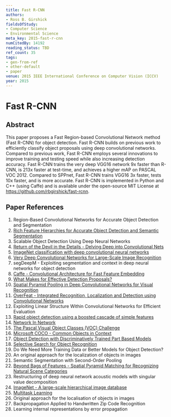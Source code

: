 ```yaml
---
title: Fast R-CNN
authors:
- Ross B. Girshick
fieldsOfStudy:
- Computer Science
- Environmental Science
meta_key: 2015-fast-r-cnn
numCitedBy: 14192
reading_status: TBD
ref_count: 35
tags:
- gen-from-ref
- other-default
- paper
venue: 2015 IEEE International Conference on Computer Vision (ICCV)
year: 2015
---
```


# Fast R-CNN

## Abstract

This paper proposes a Fast Region-based Convolutional Network method (Fast R-CNN) for object detection. Fast R-CNN builds on previous work to efficiently classify object proposals using deep convolutional networks. Compared to previous work, Fast R-CNN employs several innovations to improve training and testing speed while also increasing detection accuracy. Fast R-CNN trains the very deep VGG16 network 9x faster than R-CNN, is 213x faster at test-time, and achieves a higher mAP on PASCAL VOC 2012. Compared to SPPnet, Fast R-CNN trains VGG16 3x faster, tests 10x faster, and is more accurate. Fast R-CNN is implemented in Python and C++ (using Caffe) and is available under the open-source MIT License at https://github.com/rbgirshick/fast-rcnn.

## Paper References

1. Region-Based Convolutional Networks for Accurate Object Detection and Segmentation
2. [Rich Feature Hierarchies for Accurate Object Detection and Semantic Segmentation](2014-rich-feature-hierarchies-for-accurate-object-detection-and-semantic-segmentation)
3. Scalable Object Detection Using Deep Neural Networks
4. [Return of the Devil in the Details - Delving Deep into Convolutional Nets](2014-return-of-the-devil-in-the-details-delving-deep-into-convolutional-nets)
5. [ImageNet classification with deep convolutional neural networks](2012-alexnet.md)
6. [Very Deep Convolutional Networks for Large-Scale Image Recognition](2014-vggnet.md)
7. segDeepM - Exploiting segmentation and context in deep neural networks for object detection
8. [Caffe - Convolutional Architecture for Fast Feature Embedding](2014-caffe-convolutional-architecture-for-fast-feature-embedding)
9. [What Makes for Effective Detection Proposals?](2016-what-makes-for-effective-detection-proposals)
10. [Spatial Pyramid Pooling in Deep Convolutional Networks for Visual Recognition](2015-spatial-pyramid-pooling-in-deep-convolutional-networks-for-visual-recognition)
11. [OverFeat - Integrated Recognition, Localization and Detection using Convolutional Networks](2014-overfeat-integrated-recognition-localization-and-detection-using-convolutional-networks)
12. Exploiting Linear Structure Within Convolutional Networks for Efficient Evaluation
13. [Rapid object detection using a boosted cascade of simple features](2001-rapid-object-detection-using-a-boosted-cascade-of-simple-features)
14. [Network In Network](2014-network-in-network)
15. [The Pascal Visual Object Classes (VOC) Challenge](2009-the-pascal-visual-object-classes-voc-challenge)
16. [Microsoft COCO - Common Objects in Context](2014-microsoft-coco-common-objects-in-context)
17. [Object Detection with Discriminatively Trained Part Based Models](2009-object-detection-with-discriminatively-trained-part-based-models)
18. [Selective Search for Object Recognition](2013-selective-search-for-object-recognition)
19. Do We Need More Training Data or Better Models for Object Detection?
20. An original approach for the localization of objects in images
21. Semantic Segmentation with Second-Order Pooling
22. [Beyond Bags of Features - Spatial Pyramid Matching for Recognizing Natural Scene Categories](2006-beyond-bags-of-features-spatial-pyramid-matching-for-recognizing-natural-scene-categories)
23. Restructuring of deep neural network acoustic models with singular value decomposition
24. [ImageNet - A large-scale hierarchical image database](2009-imagenet-a-large-scale-hierarchical-image-database)
25. [Multitask Learning](2004-multitask-learning)
26. Original approach for the localisation of objects in images
27. Backpropagation Applied to Handwritten Zip Code Recognition
28. Learning internal representations by error propagation
